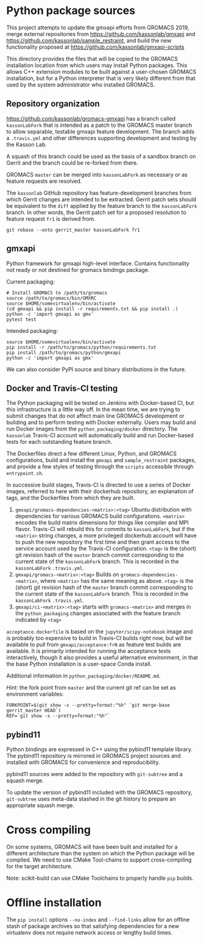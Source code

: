 # Python package sources

This project attempts to update the gmxapi efforts from GROMACS 2019,
merge external repositories from
https://github.com/kassonlab/gmxapi
and
https://github.com/kassonlab/sample_restraint,
and build the new functionality proposed at
https://github.com/kassonlab/gmxapi-scripts

This directory provides the files that will be copied to the GROMACS installation location from which users may 
install Python packages.
This allows C++ extension modules to be built against a user-chosen GROMACS installation,
but for a Python interpreter that is very likely different from that used
by the system administrator who installed GROMACS.

## Repository organization

https://github.com/kassonlab/gromacs-gmxapi has a branch called `kassonLabFork`
that is intended as a patch to the GROMACS master branch to allow separable, testable
gmxapi feature development. The branch adds a `.travis.yml` and other differences
supporting development and testing by the Kasson Lab.

A squash of this branch could be used as the basis of a sandbox branch on Gerrit
and the branch could be re-forked from there.

GROMACS `master` can be merged into `kassonLabFork` as necessary or as feature
requests are resolved.

The `kassonlab` GitHub repository has feature-development branches from which Gerrit
changes are intended to be extracted. Gerrit patch sets should be equivalent to the
`diff` applied by the feature branch to the `kassonLabFork` branch. In other words,
the Gerrit patch set for a proposed resolution to feature request `fr1`
is derived from.

    git rebase --onto gerrit_master kassonLabFork fr1

## gmxapi

Python framework for gmxapi high-level interface. Contains functionality not ready or not destined for gromacs 
bindings package.

Current packaging:

    # Install GROMACS to /path/to/gromacs
    source /path/to/gromacs/bin/GMXRC
    source $HOME/somevirtualenv/bin/activate
    (cd gmxapi && pip install -r requirements.txt && pip install .)
    python -c 'import gmxapi as gmx'
    pytest test

Intended packaging:

    source $HOME/somevirtualenv/bin/activate
    pip install -r /path/to/gromacs/python/requirements.txt
    pip install /path/to/gromacs/python/gmxapi
    python -c 'import gmxapi as gmx'

We can also consider PyPI source and binary distributions in the future.

## Docker and Travis-CI testing

The Python packaging will be tested on Jenkins with Docker-based CI, but this
infrastructure is a little way off. In the mean time, we are trying to submit
changes that do not affect main line GROMACS development or building and to
perform testing with Docker externally. Users may build and run Docker images
from the `python_packaging/docker` directory. The `kassonlab` Travis-CI account
will automatically build and run Docker-based tests for each outstanding
feature branch.

The Dockerfiles direct a few different Linux, Python, and GROMACS configurations,
build and install the `gmxapi` and `sample_restraint` packages, and provide a
few styles of testing through the `scripts` accessible through `entrypoint.sh`.

In successive build stages, Travis-CI is directed to use a series of Docker images,
referred to here with their dockerhub repository, an explanation of tags,
and the Dockerfiles from which they are built.

1. `gmxapi/gromacs-dependencies-<matrix>:<tag>` Ubuntu distribution with dependencies for
   various GROMACS build configurations. `<matrix>` encodes the build matrix dimensions
   for things like compiler and MPI flavor. Travis-CI will rebuild this for commits to
   `kassonLabFork`, but if the `<matrix>` string changes, a more privileged dockerhub
   account will have to push the new repository the first time and then grant access
   to the service account used by the Travis-CI configuration.
   `<tag>` is the (short) git revision hash
   of the `master` branch commit corresponding to the current state of the `kassonLabFork`
   branch.
   This is recorded in the `kassonLabFork` `.travis.yml`.
2. `gmxapi/gromacs-<matrix>:<tag>` Builds on `gromacs-dependencies-<matrix>`, where
   `<matrix>` has the same meaning as above. `<tag>` is the (short) git revision hash
   of the `master` branch commit corresponding to the current state of the `kassonLabFork`
   branch.
   This is recorded in the `kassonLabFork` `.travis.yml`.
3. `gmxapi/ci-<matrix>:<tag>` starts with `gromacs-<matrix>` and merges in the
    `python_packaging` changes associated with the feature branch indicated by `<tag>`

`acceptance.dockerfile` is based on the `jupyter/scipy-notebook` image and is probably
too expensive to build in Travis-CI builds right now,
but will be available to pull from `gmxapi/acceptance:frN` as
feature test builds are available.
It is primarily intended for running the acceptance tests interactively,
though it also provides a useful alternative environment,
in that the base Python installation is a user-space Conda install.

Additional information in `python_packaging/docker/README.md`.

Hint: the fork point from `master` and the current git ref can be set as environment variables:

    FORKPOINT=$(git show -s --pretty=format:"%h" `git merge-base gerrit_master HEAD`)
    REF=`git show -s --pretty=format:"%h"`

## pybind11

Python bindings are expressed in C++ using the pybind11 template library.
The pybind11 repository is mirrored in GROMACS project sources and
installed with GROMACS for convenience and reproducibility.

pybind11 sources were added to the repository with `git-subtree` and a squash merge.

To update the version of pybind11 included with the GROMACS repository,
`git-subtree` uses meta-data stashed in the git history to prepare an appropriate squash merge.

# Cross compiling

On some systems, GROMACS will have been built and installed for a different
architecture than the system on which the Python package will be compiled.
We need to use CMake Tool-chains to support cross-compiling for the target architecture.

Note: scikit-build can use CMake Toolchains to properly handle `pip` builds.

# Offline installation

The `pip install` options `--no-index` and `--find-links` allow for an offline stash of package archives so that 
satisfying dependencies for a new virtualenv does not require network access or lengthy build times.
